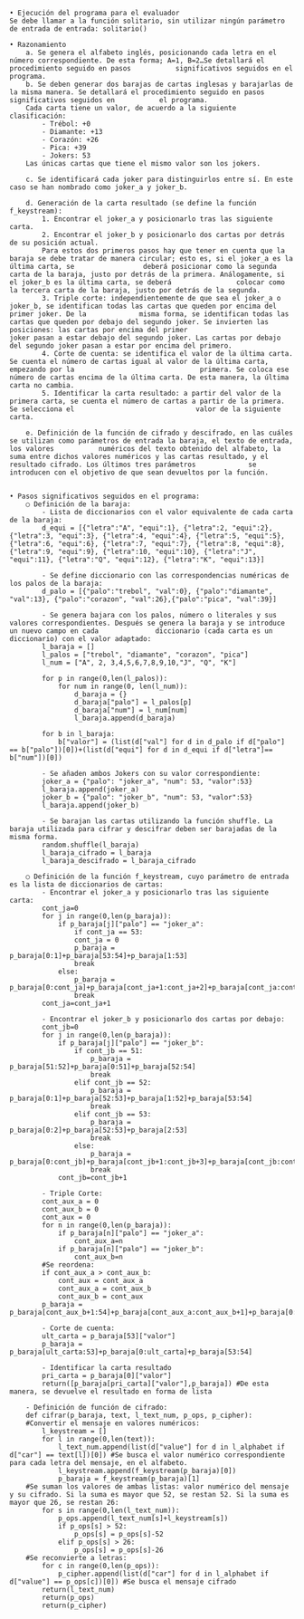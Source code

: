 	• Ejecución del programa para el evaluador
	Se debe llamar a la función solitario, sin utilizar ningún parámetro de entrada de entrada: solitario()
		
	• Razonamiento 
		a. Se genera el alfabeto inglés, posicionando cada letra en el número correspondiente. De esta forma; A=1, B=2…Se detallará el procedimiento seguido en pasos 			significativos seguidos en el programa. 
		b. Se deben generar dos barajas de cartas inglesas y barajarlas de la misma manera. Se detallará el procedimiento seguido en pasos significativos seguidos en 			el programa. 
		Cada carta tiene un valor, de acuerdo a la siguiente clasificación:
			- Trébol: +0
			- Diamante: +13
			- Corazón: +26
			- Pica: +39
			- Jokers: 53
		Las únicas cartas que tiene el mismo valor son los jokers.
	
		c. Se identificará cada joker para distinguirlos entre sí. En este caso se han nombrado como joker_a y joker_b.
		
		d. Generación de la carta resultado (se define la función f_keystream):
			1. Encontrar el joker_a y posicionarlo tras las siguiente carta.
			2. Encontrar el joker_b y posicionarlo dos cartas por detrás de su posición actual. 
			Para estos dos primeros pasos hay que tener en cuenta que la baraja se debe tratar de manera circular; esto es, si el joker_a es la última carta, se 			     deberá posicionar como la segunda carta de la baraja, justo por detrás de la primera. Análogamente, si el joker_b es la última carta, se deberá 				colocar como la tercera carta de la baraja, justo por detrás de la segunda. 
			3. Triple corte: independientemente de que sea el joker_a o joker_b, se identifican todas las cartas que queden por encima del primer joker. De la 			   misma forma, se identifican todas las cartas que queden por debajo del segundo joker. Se invierten las posiciones: las cartas por encima del primer                           joker pasan a estar debajo del segundo joker. Las cartas por debajo del segundo joker pasan a estar por encima del primero.
			4. Corte de cuenta: se identifica el valor de la última carta. Se cuenta el número de cartas igual al valor de la última carta, empezando por la                               primera. Se coloca ese número de cartas encima de la última carta. De esta manera, la última carta no cambia.
			5. Identificar la carta resultado: a partir del valor de la primera carta, se cuenta el número de cartas a partir de la primera. Se selecciona el                              valor de la siguiente carta. 
			
		e. Definición de la función de cifrado y descifrado, en las cuáles se utilizan como parámetros de entrada la baraja, el texto de entrada, los valores 			numéricos del texto obtenido del alfabeto, la suma entre dichos valores numéricos y las cartas resultado, y el resultado cifrado. Los últimos tres parámetros 		      se introducen con el objetivo de que sean devueltos por la función.
		
	
	• Pasos significativos seguidos en el programa:
		○ Definición de la baraja:
			- Lista de diccionarios con el valor equivalente de cada carta de la baraja:
			d_equi = [{"letra":"A", "equi":1}, {"letra":2, "equi":2},{"letra":3, "equi":3}, {"letra":4, "equi":4}, {"letra":5, "equi":5}, {"letra":6, "equi":6}, {"letra":7, "equi":7}, {"letra":8, "equi":8}, {"letra":9, "equi":9}, {"letra":10, "equi":10}, {"letra":"J", "equi":11}, {"letra":"Q", "equi":12}, {"letra":"K", "equi":13}]
			
			- Se define diccionario con las correspondencias numéricas de los palos de la baraja:
			d_palo = [{"palo":"trebol", "val":0}, {"palo":"diamante", "val":13}, {"palo":"corazon", "val":26},{"palo":"pica", "val":39}]
			
			- Se genera bajara con los palos, número o literales y sus valores correspondientes. Después se genera la baraja y se introduce un nuevo campo en cada 				diccionario (cada carta es un diccionario) con el valor adaptado:
			l_baraja = []
			l_palos = ["trebol", "diamante", "corazon", "pica"]
			l_num = ["A", 2, 3,4,5,6,7,8,9,10,"J", "Q", "K"]
			
			for p in range(0,len(l_palos)): 
				for num in range(0, len(l_num)):
					d_baraja = {}
					d_baraja["palo"] = l_palos[p]
					d_baraja["num"] = l_num[num]
					l_baraja.append(d_baraja)
			
			for b in l_baraja:
				b["valor"] = (list(d["val"] for d in d_palo if d["palo"] == b["palo"])[0])+(list(d["equi"] for d in d_equi if d["letra"]== b["num"])[0])
			
			- Se añaden ambos Jokers con su valor correspondiente:
			joker_a = {"palo": "joker_a", "num": 53, "valor":53}
			l_baraja.append(joker_a)
			joker_b = {"palo": "joker_b", "num": 53, "valor":53}
			l_baraja.append(joker_b)
			
			- Se barajan las cartas utilizando la función shuffle. La baraja utilizada para cifrar y descifrar deben ser barajadas de la misma forma.
			random.shuffle(l_baraja)
			l_baraja_cifrado = l_baraja
			l_baraja_descifrado = l_baraja_cifrado
			
		○ Definición de la función f_keystream, cuyo parámetro de entrada es la lista de diccionarios de cartas:
			- Encontrar el joker_a y posicionarlo tras las siguiente carta:
			cont_ja=0
			for j in range(0,len(p_baraja)):
				if p_baraja[j]["palo"] == "joker_a":
					if cont_ja == 53:
					cont_ja = 0 
					p_baraja = p_baraja[0:1]+p_baraja[53:54]+p_baraja[1:53]
					break
				else:
					p_baraja = p_baraja[0:cont_ja]+p_baraja[cont_ja+1:cont_ja+2]+p_baraja[cont_ja:cont_ja+1]+p_baraja[cont_ja+2:54] 
					break
			cont_ja=cont_ja+1
			
			- Encontrar el joker_b y posicionarlo dos cartas por debajo:
			cont_jb=0
			for j in range(0,len(p_baraja)):
				if p_baraja[j]["palo"] == "joker_b":
					if cont_jb == 51:
						p_baraja = p_baraja[51:52]+p_baraja[0:51]+p_baraja[52:54]
						break
					elif cont_jb == 52:
						p_baraja = p_baraja[0:1]+p_baraja[52:53]+p_baraja[1:52]+p_baraja[53:54]
						break
					elif cont_jb == 53:
						p_baraja = p_baraja[0:2]+p_baraja[52:53]+p_baraja[2:53]
						break
					else:
						p_baraja = p_baraja[0:cont_jb]+p_baraja[cont_jb+1:cont_jb+3]+p_baraja[cont_jb:cont_jb+1]+p_baraja[cont_jb+3:54] 
						break
				cont_jb=cont_jb+1
			
			- Triple Corte:
			cont_aux_a = 0
			cont_aux_b = 0
			cont_aux = 0
			for n in range(0,len(p_baraja)):
				if p_baraja[n]["palo"] == "joker_a":
					cont_aux_a=n
				if p_baraja[n]["palo"] == "joker_b":
					cont_aux_b=n
			#Se reordena:
			if cont_aux_a > cont_aux_b:
				cont_aux = cont_aux_a
				cont_aux_a = cont_aux_b
				cont_aux_b = cont_aux
			p_baraja = p_baraja[cont_aux_b+1:54]+p_baraja[cont_aux_a:cont_aux_b+1]+p_baraja[0:cont_aux_a]
			
			- Corte de cuenta:
			ult_carta = p_baraja[53]["valor"]
			p_baraja = p_baraja[ult_carta:53]+p_baraja[0:ult_carta]+p_baraja[53:54]
			
			- Identificar la carta resultado
			pri_carta = p_baraja[0]["valor"]
			return([p_baraja[pri_carta]["valor"],p_baraja]) #De esta manera, se devuelve el resultado en forma de lista
			
		- Definición de función de cifrado:
		def cifrar(p_baraja, text, l_text_num, p_ops, p_cipher):
		#Convertir el mensaje en valores numéricos: 
			l_keystream = []
			for l in range(0,len(text)):
				l_text_num.append(list(d["value"] for d in l_alphabet if d["car"] == text[l])[0]) #Se busca el valor numérico correspondiente para cada letra del mensaje, en el alfabeto.
				l_keystream.append(f_keystream(p_baraja)[0])
				p_baraja = f_keystream(p_baraja)[1]
		#Se suman los valores de ambas listas: valor numérico del mensaje y su cifrado. Si la suma es mayor que 52, se restan 52. Si la suma es mayor que 26, se restan 26:
			for s in range(0,len(l_text_num)):
				p_ops.append(l_text_num[s]+l_keystream[s])
				if p_ops[s] > 52:
					p_ops[s] = p_ops[s]-52
				elif p_ops[s] > 26:
					p_ops[s] = p_ops[s]-26
		#Se reconvierte a letras:
			for c in range(0,len(p_ops)):
				p_cipher.append(list(d["car"] for d in l_alphabet if d["value"] == p_ops[c])[0]) #Se busca el mensaje cifrado
			return(l_text_num)
			return(p_ops)
			return(p_cipher)
